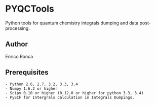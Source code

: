 PYQCTools
=====

Python tools for quantum chemistry integrals dumping and data post-processing.

Author
-------

Enrico Ronca

Prerequisites
--------------
    - Python 2.6, 2.7, 3.2, 3.3, 3.4
    - Numpy 1.6.2 or higher
    - Scipy 0.10 or higher (0.12.0 or higher for python 3.3, 3.4)
    - PySCF for Intergrals Calculation in Integrals Dumpings.
